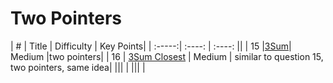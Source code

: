 
# Two Pointers
| # | Title | Difficulty | Key Points|
| :-----:| :----: | :----: ||
| 15 |[3Sum](https://github.com/yuxuanm/Leetcode-Java/blob/master/Leetcode/src/array/Q15ThreeSum.java)| Medium |two pointers|
| 16 | [3Sum Closest](https://github.com/yuxuanm/Leetcode-Java/blob/master/Leetcode/src/array/Q16ThreeSumClosest.java) | Medium | similar to question 15, two pointers, same idea|
||[]()|  |
||[]()|  |
